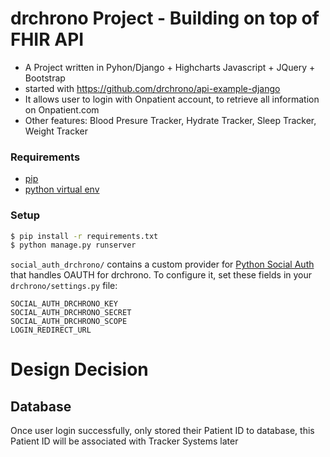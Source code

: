 # drchrono Project - Building on top of FHIR API
- A Project written in Pyhon/Django + Highcharts Javascript + JQuery + Bootstrap
- started with https://github.com/drchrono/api-example-django
- It allows user to login with Onpatient account, to retrieve all information on Onpatient.com
- Other features: Blood Presure Tracker, Hydrate Tracker, Sleep Tracker, Weight Tracker
### Requirements
- [pip](https://pip.pypa.io/en/stable/)
- [python virtual env](https://packaging.python.org/installing/#creating-and-using-virtual-environments)

### Setup
``` bash
$ pip install -r requirements.txt
$ python manage.py runserver
```

`social_auth_drchrono/` contains a custom provider for [Python Social Auth](http://python-social-auth.readthedocs.io/en/latest/) that handles OAUTH for drchrono. To configure it, set these fields in your `drchrono/settings.py` file:

```
SOCIAL_AUTH_DRCHRONO_KEY
SOCIAL_AUTH_DRCHRONO_SECRET
SOCIAL_AUTH_DRCHRONO_SCOPE
LOGIN_REDIRECT_URL
```

# Design Decision
## Database
Once user login successfully, only stored their Patient ID to database, this Patient ID will be associated with Tracker Systems later
